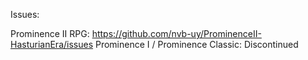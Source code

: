 Issues:

Prominence II RPG: https://github.com/nvb-uy/ProminenceII-HasturianEra/issues
Prominence I / Prominence Classic: Discontinued
